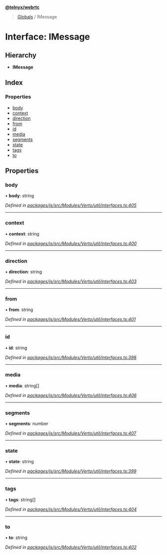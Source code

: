 **[@telnyx/webrtc](../README.md)**

> [Globals](../README.md) / IMessage

# Interface: IMessage

## Hierarchy

* **IMessage**

## Index

### Properties

* [body](imessage.md#body)
* [context](imessage.md#context)
* [direction](imessage.md#direction)
* [from](imessage.md#from)
* [id](imessage.md#id)
* [media](imessage.md#media)
* [segments](imessage.md#segments)
* [state](imessage.md#state)
* [tags](imessage.md#tags)
* [to](imessage.md#to)

## Properties

### body

•  **body**: string

*Defined in [packages/js/src/Modules/Verto/util/interfaces.ts:405](https://github.com/team-telnyx/webrtc/blob/main/packages/js/src/Modules/Verto/util/interfaces.ts#L405)*

___

### context

•  **context**: string

*Defined in [packages/js/src/Modules/Verto/util/interfaces.ts:400](https://github.com/team-telnyx/webrtc/blob/main/packages/js/src/Modules/Verto/util/interfaces.ts#L400)*

___

### direction

•  **direction**: string

*Defined in [packages/js/src/Modules/Verto/util/interfaces.ts:403](https://github.com/team-telnyx/webrtc/blob/main/packages/js/src/Modules/Verto/util/interfaces.ts#L403)*

___

### from

•  **from**: string

*Defined in [packages/js/src/Modules/Verto/util/interfaces.ts:401](https://github.com/team-telnyx/webrtc/blob/main/packages/js/src/Modules/Verto/util/interfaces.ts#L401)*

___

### id

•  **id**: string

*Defined in [packages/js/src/Modules/Verto/util/interfaces.ts:398](https://github.com/team-telnyx/webrtc/blob/main/packages/js/src/Modules/Verto/util/interfaces.ts#L398)*

___

### media

•  **media**: string[]

*Defined in [packages/js/src/Modules/Verto/util/interfaces.ts:406](https://github.com/team-telnyx/webrtc/blob/main/packages/js/src/Modules/Verto/util/interfaces.ts#L406)*

___

### segments

•  **segments**: number

*Defined in [packages/js/src/Modules/Verto/util/interfaces.ts:407](https://github.com/team-telnyx/webrtc/blob/main/packages/js/src/Modules/Verto/util/interfaces.ts#L407)*

___

### state

•  **state**: string

*Defined in [packages/js/src/Modules/Verto/util/interfaces.ts:399](https://github.com/team-telnyx/webrtc/blob/main/packages/js/src/Modules/Verto/util/interfaces.ts#L399)*

___

### tags

•  **tags**: string[]

*Defined in [packages/js/src/Modules/Verto/util/interfaces.ts:404](https://github.com/team-telnyx/webrtc/blob/main/packages/js/src/Modules/Verto/util/interfaces.ts#L404)*

___

### to

•  **to**: string

*Defined in [packages/js/src/Modules/Verto/util/interfaces.ts:402](https://github.com/team-telnyx/webrtc/blob/main/packages/js/src/Modules/Verto/util/interfaces.ts#L402)*
